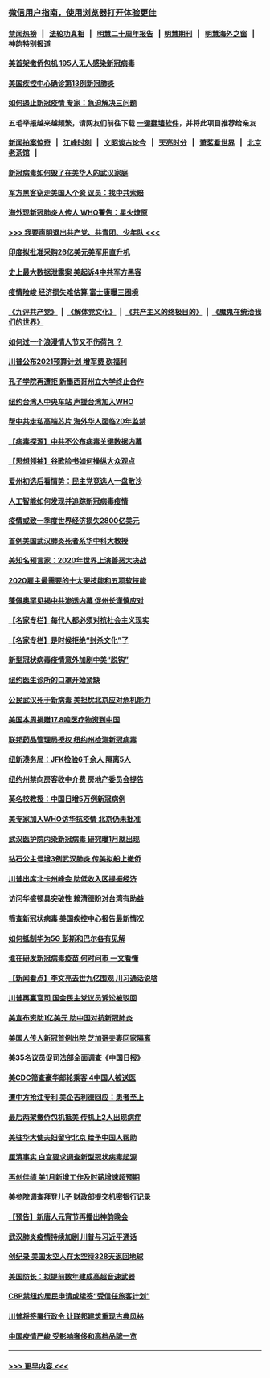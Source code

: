 ### [微信用户指南，使用浏览器打开体验更佳](https://github.com/gfw-breaker/banned-news1/blob/master/indexes/wechat-guide.md?t=0)
#### [禁闻热榜](热点新闻.md?t=0)  &nbsp;&nbsp;|&nbsp;&nbsp; [法轮功真相](https://github.com/gfw-breaker/truth/blob/master/README.md?t=0) &nbsp;&nbsp;|&nbsp;&nbsp; [明慧二十周年报告](https://github.com/gfw-breaker/mh-reports/blob/master/README.md?t=0) &nbsp;&nbsp;|&nbsp;&nbsp;[明慧期刊](https://github.com/gfw-breaker/mh-qikan) &nbsp;&nbsp;|&nbsp;&nbsp; [明慧海外之窗](https://github.com/gfw-breaker/mh-news/blob/master/README.md?t=0) &nbsp;&nbsp;|&nbsp;&nbsp; [神韵特别报道](https://github.com/gfw-breaker/mh-news/blob/master/shenyun.md?t=0)
#### [美首架撤侨包机 195人无人感染新冠病毒](../pages/nsc412/n11859908.md?t=02111255) 
#### [美国疾控中心确诊第13例新冠肺炎](../pages/nsc412/n11859966.md?t=02111255) 
#### [如何遏止新冠疫情 专家：急迫解决三问题](../pages/nsc412/n11859685.md?t=02111255) 
#### 五毛举报越来越频繁，请网友们前往下载 [一键翻墙软件](https://github.com/gfw-breaker/ssr-accounts)，并将此项目推荐给亲友
#### [新闻拍案惊奇](https://github.com/gfw-breaker/banned-news1/blob/master/pages/link4.md) &nbsp;&nbsp;|&nbsp;&nbsp; [江峰时刻](https://github.com/gfw-breaker/banned-news1/blob/master/pages/link4.md) &nbsp;&nbsp;|&nbsp;&nbsp; [文昭谈古论今](https://github.com/gfw-breaker/banned-news1/blob/master/pages/link4.md) &nbsp;&nbsp;|&nbsp;&nbsp; [天亮时分](https://github.com/gfw-breaker/banned-news1/blob/master/pages/link4.md) &nbsp;&nbsp;|&nbsp;&nbsp; [萧茗看世界](https://github.com/gfw-breaker/banned-news1/blob/master/pages/link4.md) &nbsp;&nbsp;|&nbsp;&nbsp; [北京老茶馆](https://github.com/gfw-breaker/banned-news1/blob/master/pages/link4.md) &nbsp;&nbsp;|&nbsp;&nbsp; 
#### [新冠病毒如何毁了在美华人的武汉家庭](../pages/nsc412/n11859524.md?t=02111255) 
#### [军方黑客窃走美国人个资 议员：找中共索赔](../pages/nsc412/n11859371.md?t=02111255) 
#### [海外现新冠肺炎人传人 WHO警告：星火燎原](../pages/nsc412/n11859252.md?t=02111255) 
#### [>>> 我要声明退出共产党、共青团、少年队 <<<](https://github.com/begood0513/goodnews/blob/master/quit/letter.md) 
#### [印度拟批准采购26亿美元美军用直升机](../pages/nsc412/n11859143.md?t=02111255) 
#### [史上最大数据泄露案 美起诉4中共军方黑客](../pages/nsc412/n11859115.md?t=02111255) 
#### [疫情险峻 经济损失难估算 富士康曝三困境](../pages/nsc412/n11859120.md?t=02111255) 
#### [《九评共产党》](https://github.com/begood0513/9ping.md/blob/master/README.md) &nbsp;|&nbsp; [《解体党文化》](../../../../jtdwh.md/blob/master/README.md)  &nbsp;|&nbsp; [《共产主义的终极目的》](../../../../gczydzjmd.md/blob/master/README.md) &nbsp;|&nbsp; [《魔鬼在统治我们的世界》](../../../../mgztzwmdsj.md/blob/master/README.md) 
#### [如何过一个浪漫情人节又不伤荷包 ？](../pages/nsc412/n11858969.md?t=02111255) 
#### [川普公布2021预算计划 增军费 砍福利](../pages/nsc412/n11859012.md?t=02111255) 
#### [孔子学院再遭拒 新墨西哥州立大学终止合作](../pages/nsc412/n11858661.md?t=02111255) 
#### [纽约台湾人中央车站  声援台湾加入WHO](../pages/nsc412/n11857757.md?t=02111255) 
#### [帮中共走私高端芯片 海外华人面临20年监禁](../pages/nsc412/n11855016.md?t=02111255) 
#### [【病毒探源】中共不公布病毒关键数据内幕](../pages/nsc412/n11856584.md?t=02111255) 
#### [【思想领袖】谷歌脸书如何操纵大众观点](../pages/nsc412/n11680874.md?t=02111255) 
#### [爱州初选后看情势：民主党竞选人一盘散沙](../pages/nsc412/n11856557.md?t=02111255) 
#### [人工智能如何发现并追踪新冠病毒疫情](../pages/nsc412/n11856398.md?t=02111255) 
#### [疫情或致一季度世界经济损失2800亿美元](../pages/nsc412/n11855639.md?t=02111255) 
#### [首例美国武汉肺炎死者系华中科大教授](../pages/nsc412/n11855500.md?t=02111255) 
#### [美知名预言家：2020年世界上演善恶大决战](../pages/nsc412/n11855418.md?t=02111255) 
#### [2020雇主最需要的十大硬技能和五项软技能](../pages/nsc412/n11850953.md?t=02111255) 
#### [蓬佩奥罕见揭中共渗透内幕 促州长谨慎应对](../pages/nsc412/n11854685.md?t=02111255) 
#### [【名家专栏】每代人都必须对抗社会主义现实](../pages/nsc412/n11831412.md?t=02111255) 
#### [【名家专栏】是时候拒绝“封杀文化”了](../pages/nsc412/n11814093.md?t=02111255) 
#### [新型冠状病毒疫情意外加剧中美“脱钩”](../pages/nsc412/n11854475.md?t=02111255) 
#### [纽约医生诊所的口罩开始紧缺](../pages/nsc412/n11853364.md?t=02111255) 
#### [公民武汉死于新病毒 美担忧北京应对危机能力](../pages/nsc412/n11854331.md?t=02111255) 
#### [美国本周捐赠17.8吨医疗物资到中国](../pages/nsc412/n11854269.md?t=02111255) 
#### [联邦药品管理局授权  纽约州检测新冠病毒](../pages/nsc412/n11853371.md?t=02111255) 
#### [纽新港务局：JFK检验6千余人  隔离5人](../pages/nsc412/n11853366.md?t=02111255) 
#### [纽约州禁向房客收中介费  房地产委员会提告](../pages/nsc412/n11853360.md?t=02111255) 
#### [英名校教授：中国日增5万例新冠病例](../pages/nsc412/n11854174.md?t=02111255) 
#### [美专家加入WHO访华抗疫情 北京仍未批准](../pages/nsc412/n11854043.md?t=02111255) 
#### [武汉医护院内染新冠病毒 研究曝1月就出现](../pages/nsc412/n11852928.md?t=02111255) 
#### [钻石公主号增3例武汉肺炎 传美拟船上撤侨](../pages/nsc412/n11853240.md?t=02111255) 
#### [川普出席北卡州峰会 助低收入区提振经济](../pages/nsc412/n11853232.md?t=02111255) 
#### [访问华盛顿具突破性 赖清德盼对台湾有助益](../pages/nsc412/n11853129.md?t=02111255) 
#### [筛查新冠状病毒 美国疾控中心报告最新情况](../pages/nsc412/n11853070.md?t=02111255) 
#### [如何抵制华为5G 彭斯和巴尔各有见解](../pages/nsc412/n11852535.md?t=02111255) 
#### [谁在研发新冠病毒疫苗 何时问市 一文看懂](../pages/nsc412/n11852840.md?t=02111255) 
#### [【新闻看点】李文亮去世九亿围观 川习通话说啥](../pages/nsc412/n11852360.md?t=02111255) 
#### [川普再赢官司 国会民主党议员诉讼被驳回](../pages/nsc412/n11852287.md?t=02111255) 
#### [美宣布资助1亿美元 助中国对抗新冠肺炎](../pages/nsc412/n11852531.md?t=02111255) 
#### [美国人传人新冠首例出院 芝加哥夫妻回家隔离](../pages/nsc412/n11852452.md?t=02111255) 
#### [美35名议员促司法部全面调查《中国日报》](../pages/nsc412/n11852435.md?t=02111255) 
#### [美CDC筛查豪华邮轮乘客 4中国人被送医](../pages/nsc412/n11852085.md?t=02111255) 
#### [遭中方抢注专利 美企吉利德回应：患者至上](../pages/nsc412/n11852037.md?t=02111255) 
#### [最后两架撤侨包机抵美 传机上2人出现病症](../pages/nsc412/n11852173.md?t=02111255) 
#### [美驻华大使夫妇留守北京 给予中国人帮助](../pages/nsc412/n11852165.md?t=02111255) 
#### [厘清事实 白宫要求调查新型冠状病毒起源](../pages/nsc412/n11852106.md?t=02111255) 
#### [再创佳绩 美1月新增工作及时薪增速超预期](../pages/nsc412/n11852174.md?t=02111255) 
#### [美参院调查拜登儿子 财政部提交机密银行记录](../pages/nsc412/n11851808.md?t=02111255) 
#### [【预告】新唐人元宵节再播出神韵晚会](../pages/nsc412/n11843192.md?t=02111255) 
#### [武汉肺炎疫情持续加剧 川普与习近平通话](../pages/nsc412/n11851613.md?t=02111255) 
#### [创纪录 美国太空人在太空待328天返回地球](../pages/nsc412/n11851266.md?t=02111255) 
#### [美国防长：拟提前数年建成高超音速武器](../pages/nsc412/n11850959.md?t=02111255) 
#### [CBP禁纽约居民申请或续签“受信任旅客计划”](../pages/nsc412/n11850857.md?t=02111255) 
#### [川普将签署行政令 让联邦建筑重现古典风格](../pages/nsc412/n11850654.md?t=02111255) 
#### [中国疫情严峻 受影响奢侈和高档品牌一览](../pages/nsc412/n11850319.md?t=02111255) 

----
#### [ >>> 更早内容 <<< ](../indexes/nsc412-earlier.md)
